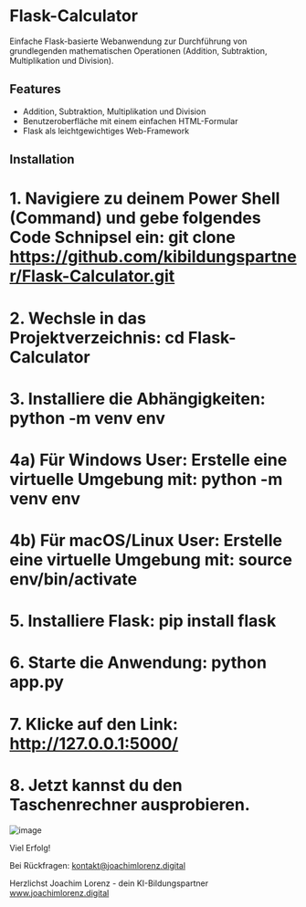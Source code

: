 # Flask-Calculator

Einfache Flask-basierte Webanwendung zur Durchführung von grundlegenden mathematischen Operationen (Addition, Subtraktion, Multiplikation und Division).

## Features

- Addition, Subtraktion, Multiplikation und Division
- Benutzeroberfläche mit einem einfachen HTML-Formular
- Flask als leichtgewichtiges Web-Framework

## Installation
# 1. Navigiere zu deinem Power Shell (Command) und gebe folgendes Code Schnipsel ein: git clone https://github.com/kibildungspartner/Flask-Calculator.git
# 2. Wechsle in das Projektverzeichnis: cd Flask-Calculator
# 3. Installiere die Abhängigkeiten: python -m venv env
# 4a) Für Windows User: Erstelle eine virtuelle Umgebung mit: python -m venv env
# 4b) Für macOS/Linux User: Erstelle eine virtuelle Umgebung mit: source env/bin/activate
# 5. Installiere Flask: pip install flask
# 6. Starte die Anwendung: python app.py
# 7. Klicke auf den Link: http://127.0.0.1:5000/
# 8. Jetzt kannst du den Taschenrechner ausprobieren.

![image](https://github.com/user-attachments/assets/37eb6955-7f9c-4eec-8d53-e091897f9d47)


Viel Erfolg!

Bei Rückfragen: kontakt@joachimlorenz.digital

Herzlichst
Joachim Lorenz - dein KI-Bildungspartner
www.joachimlorenz.digital


